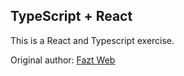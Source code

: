 ## TypeScript + React

This is a React and Typescript exercise.

Original author: [Fazt Web](https://www.faztweb.com/)